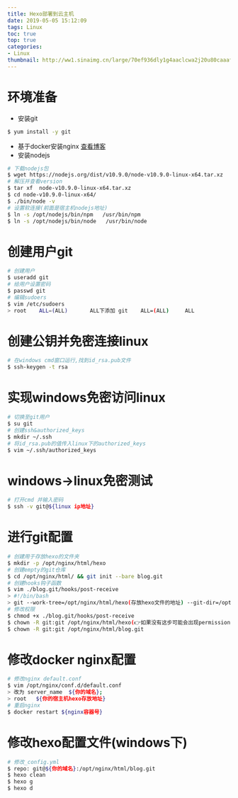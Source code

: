 ```yaml
---
title: Hexo部署到云主机
date: 2019-05-05 15:12:09
tags: Linux
toc: true
top: true
categories:
- Linux
thumbnail: http://ww1.sinaimg.cn/large/70ef936dly1g4aaclcwa2j20u80caaaf.jpg
---
```


# 环境准备
* 安装git
``` bash
$ yum install -y git
```

* 基于docker安装nginx
<a href="https://www.leejay.top/2019/05/05/Docker%E4%B8%8B%E5%AE%89%E8%A3%85nginx/">查看博客</a>
* 安装nodejs
``` bash
# 下载nodejs包
$ wget https://nodejs.org/dist/v10.9.0/node-v10.9.0-linux-x64.tar.xz
# 解压并查看version
$ tar xf  node-v10.9.0-linux-x64.tar.xz
$ cd node-v10.9.0-linux-x64/
$ ./bin/node -v
# 设置软连接(前面是宿主机nodejs地址)
$ ln -s /opt/nodejs/bin/npm   /usr/bin/npm
$ ln -s /opt/nodejs/bin/node   /usr/bin/node
```
<!-- more -->
# 创建用户git

``` bash
# 创建用户
$ useradd git
# 给用户设置密码
$ passwd git
# 编辑sudoers
$ vim /etc/sudoers
> root    ALL=(ALL)       ALL下添加 git    ALL=(ALL)     ALL
```

# 创建公钥并免密连接linux
``` bash
# 在windows cmd窗口运行,找到id_rsa.pub文件
$ ssh-keygen -t rsa
```

# 实现windows免密访问linux
``` bash
# 切换至git用户
$ su git
# 创建ssh&authorized_keys
$ mkdir ~/.ssh
# 将id_rsa.pub的值传入linux下的authorized_keys
$ vim ~/.ssh/authorized_keys
```

# windows->linux免密测试
``` bash
# 打开cmd 并输入密码
$ ssh -v git@${linux ip地址}
```

# 进行git配置
``` bash
# 创建用于存放hexo的文件夹
$ mkdir -p /opt/nginx/html/hexo
# 创建empty的git仓库
$ cd /opt/nginx/html/ && git init --bare blog.git
# 创建hooks钩子函数
$ vim ./blog.git/hooks/post-receive
> #!/bin/bash
> git --work-tree=/opt/nginx/html/hexo(存放hexo文件的地址) --git-dir=/opt/nginx/html/blog.git(blog.git文件地址) checkout -f
# 修改权限
$ chmod +x ./blog.git/hooks/post-receive
$ chown -R git:git /opt/nginx/html/hexo(👉如果没有这步可能会出现permission问题!)
$ chown -R git:git /opt/nginx/html/blog.git
```

# 修改docker nginx配置
``` bash
# 修改nginx default.conf
$ vim /opt/nginx/conf.d/default.conf
> 改为 server_name  ${你的域名};
> root   ${你的宿主机hexo存放地址}
# 重启nginx
$ docker restart ${nginx容器号}
```

# 修改hexo配置文件(windows下)
``` bash
# 修改_config.yml
$ repo: git@${你的域名}:/opt/nginx/html/blog.git
$ hexo clean
$ hexo g
$ hexo d
```
